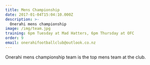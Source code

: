 ```yaml
---
title: Mens Championship
date: 2017-01-04T15:04:10.000Z
description: >-
  Onerahi mens championship
image: /img/team.jpg
training: 6pm Tuesday at Mad Hatters, 6pm Thursday at OFC
order: 9
email: onerahifootballclub@outlook.co.nz
---
```


Onerahi mens championship team is the top mens team at the club.
